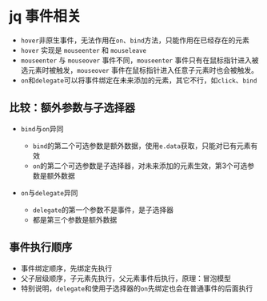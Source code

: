 # jq 事件相关

* `hover`非原生事件，无法作用在`on`、`bind`方法，只能作用在已经存在的元素
* `hover` 实现是 `mouseenter` 和 `mouseleave`
* `mouseenter` 与 `mouseover` 事件不同，`mouseenter` 事件只有在鼠标指针进入被选元素时被触发，`mouseover` 事件在鼠标指针进入任意子元素时也会被触发。
* `on`和`delegate`可以将事件绑定在未来添加的元素，其它不行，如`click`、`bind`

## 比较：额外参数与子选择器

* `bind`与`on`异同

  * `bind`的第二个可选参数是额外数据，使用`e.data`获取，只能对已有元素有效
  * `on`的第二个可选参数是子选择器，对未来添加的元素生效，第3个可选参数是额外数据

* `on`与`delegate`异同
  
  * `delegate`的第一个参数不是事件，是子选择器
  * 都是第三个参数是额外数据

## 事件执行顺序

* 事件绑定顺序，先绑定先执行
* 父子层级顺序，子元素先执行，父元素事件后执行，原理：冒泡模型
* 特别说明，`delegate`和使用子选择器的`on`先绑定也会在普通事件的后面执行
